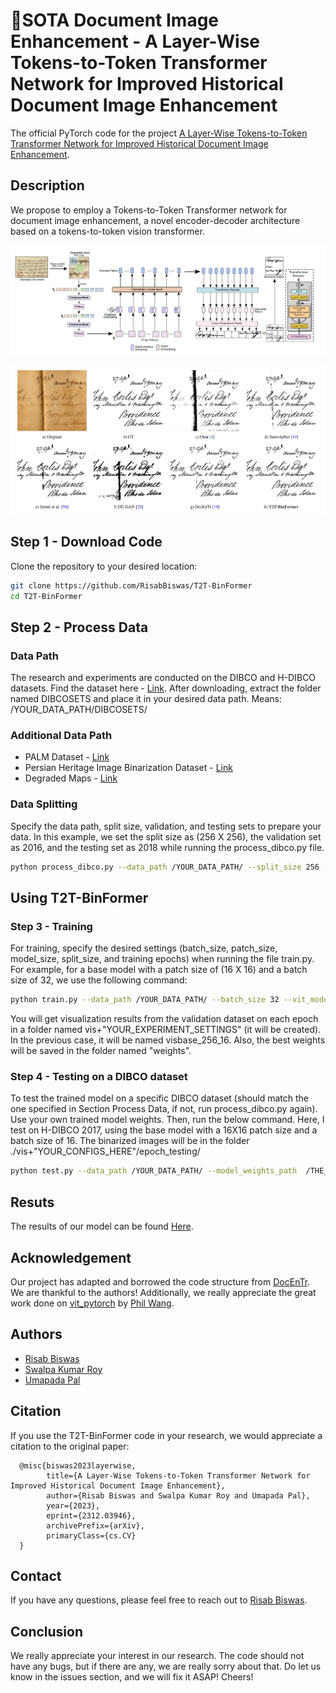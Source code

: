 # 🥇SOTA Document Image Enhancement - A Layer-Wise Tokens-to-Token Transformer Network for Improved Historical Document Image Enhancement
The official PyTorch code for the project [A Layer-Wise Tokens-to-Token Transformer Network for Improved Historical Document Image Enhancement](https://arxiv.org/abs/2312.03946).

## Description
We propose to employ a Tokens-to-Token Transformer network for document image enhancement, a novel encoder-decoder architecture based on a tokens-to-token vision transformer.

![alt text](Architecture.png?raw=true)

![alt text](Result_Comparison.png?raw=true)

## Step 1 - Download Code
Clone the repository to your desired location:
```bash
git clone https://github.com/RisabBiswas/T2T-BinFormer
cd T2T-BinFormer
```
## Step 2 - Process Data
### Data Path
The research and experiments are conducted on the DIBCO and H-DIBCO datasets. Find the dataset here - [Link](https://drive.google.com/drive/folders/1u8vDqRlxWe5GvRPr6cD-C7GeL9MSqBsX?usp=drive_link). After downloading, extract the folder named DIBCOSETS and place it in your desired data path. 
Means:  /YOUR_DATA_PATH/DIBCOSETS/

### Additional Data Path
* PALM Dataset - [Link](https://drive.google.com/drive/folders/1u8vDqRlxWe5GvRPr6cD-C7GeL9MSqBsX?usp=drive_link)
* Persian Heritage Image Binarization Dataset - [Link](https://drive.google.com/drive/folders/1CqP_2t7jBb9mqe4hjLJ_JDwd8vEUkyM9?usp=drive_link)
* Degraded Maps - [Link](https://drive.google.com/drive/folders/1Li2x0pHfkmwx0kVXoj4kJ7DQuaZt83GO?usp=sharing)

### Data Splitting
Specify the data path, split size, validation, and testing sets to prepare your data. In this example, we set the split size as (256 X 256), the validation set as 2016, and the testing set as 2018 while running the process_dibco.py file.
 
```bash
python process_dibco.py --data_path /YOUR_DATA_PATH/ --split_size 256 --testing_dataset 2018 --validation_dataset 2016
```

## Using T2T-BinFormer
### Step 3 - Training
For training, specify the desired settings (batch_size, patch_size, model_size, split_size, and training epochs) when running the file train.py. For example, for a base model with a patch size of (16 X 16) and a batch size of 32, we use the following command:

```bash
python train.py --data_path /YOUR_DATA_PATH/ --batch_size 32 --vit_model_size base --vit_patch_size 16 --epochs 151 --split_size 256 --validation_dataset 2016
```
You will get visualization results from the validation dataset on each epoch in a folder named vis+"YOUR_EXPERIMENT_SETTINGS" (it will be created). In the previous case, it will be named visbase_256_16. Also, the best weights will be saved in the folder named "weights".
 
### Step 4 - Testing on a DIBCO dataset
To test the trained model on a specific DIBCO dataset (should match the one specified in Section Process Data, if not, run process_dibco.py again). Use your own trained model weights. Then, run the below command. Here, I test on H-DIBCO 2017, using the base model with a 16X16 patch size and a batch size of 16. The binarized images will be in the folder ./vis+"YOUR_CONFIGS_HERE"/epoch_testing/ 
```bash
python test.py --data_path /YOUR_DATA_PATH/ --model_weights_path  /THE_MODEL_WEIGHTS_PATH/  --batch_size 16 --vit_model_size base --vit_patch_size 16 --split_size 256 --testing_dataset 2017
```

## Resuts
The results of our model can be found [Here](https://drive.google.com/drive/folders/1LojmH8AfAumZDWoQOLRikWXpYYgfF6TL?usp=sharing).

## Acknowledgement
Our project has adapted and borrowed the code structure from [DocEnTr](https://github.com/dali92002/DocEnTR/tree/main). We are thankful to the authors! Additionally, we really appreciate the great work done on [vit_pytorch](https://github.com/lucidrains/vit-pytorch/tree/main) by [Phil Wang](https://github.com/lucidrains).

## Authors
- [Risab Biswas](https://www.linkedin.com/in/risab-biswas/)
- [Swalpa Kumar Roy](https://swalpa.github.io/)
- [Umapada Pal](https://www.isical.ac.in/~umapada/)


## Citation

If you use the T2T-BinFormer code in your research, we would appreciate a citation to the original paper:
```
  @misc{biswas2023layerwise,
        title={A Layer-Wise Tokens-to-Token Transformer Network for Improved Historical Document Image Enhancement}, 
        author={Risab Biswas and Swalpa Kumar Roy and Umapada Pal},
        year={2023},
        eprint={2312.03946},
        archivePrefix={arXiv},
        primaryClass={cs.CV}
  }
```

## Contact 
If you have any questions, please feel free to reach out to <a href="mailto:risabbiswas19@gmail.com" target="_blank">Risab Biswas</a>.


## Conclusion
We really appreciate your interest in our research. The code should not have any bugs, but if there are any, we are really sorry about that. Do let us know in the issues section, and we will fix it ASAP! Cheers! 
